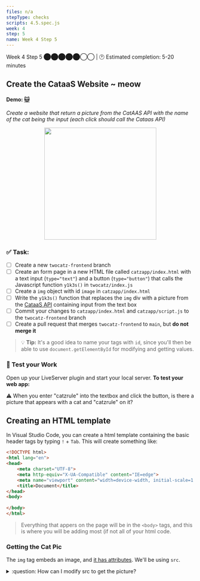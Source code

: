 ```yaml
---
files: n/a
stepType: checks
scripts: 4.5.spec.js
week: 4
step: 5
name: Week 4 Step 5
---
```


Week 4 Step 5 ⬤⬤⬤⬤⬤◯◯ | 🕐 Estimated completion: 5-20 minutes

## Create the CataaS Website ~ meow

#### Demo: [🐱](https://week4step5.emilychen10.repl.co/)
*Create a website that return a picture from the CatAAS API with the name of the cat being the input (each click should call the Cataas API)*

<p align="center">
   <img src="https://user-images.githubusercontent.com/69332964/121592136-4caeb800-ca08-11eb-8c34-1718db133049.png" width="300" height="300" />
</p>

### ✅  Task:
- [ ] Create a new `twocatz-frontend` branch
- [ ] Create an form page in a new HTML file called `catzapp/index.html`  with a text input (`type="text"`) and a button (`type="button"`) that calls the Javascript function `y1k3s()` in `twocatz/index.js` 
- [ ] Create a `img` object with id `image` in `catzapp/index.html`
- [ ] Write the `y1k3s()` function that replaces the `img` div with a picture from the [CataaS API](http://cataas.com/) containing input from the text box
- [ ] Commit your changes to `catzapp/index.html` and `catzapp/script.js` to the `twocatz-frontend` branch
- [ ] Create a pull request that merges `twocatz-frontend` to `main`, but **do not merge it**

> :bulb: **Tip:** It's a good idea to name your tags with `id`, since you'll then be able to use `document.getElementById` for modifying and getting values.

### 🚧 Test your Work
Open up your LiveServer plugin and start your local server. **To test your web app:**

⚠️ When you enter "catzrule" into the textbox and click the button, is there a picture that appears with a cat and "catzrule" on it?

## Creating an HTML template
In Visual Studio Code, you can create a html template containing the basic header tags by typing `!` + `Tab`. This will create something like: 

```html
<!DOCTYPE html>
<html lang="en">
<head>
    <meta charset="UTF-8">
    <meta http-equiv="X-UA-Compatible" content="IE=edge">
    <meta name="viewport" content="width=device-width, initial-scale=1.0">
    <title>Document</title>
</head>
<body>
    
</body>
</html>
```
> Everything that appers on the page will be in the `<body>` tags, and this is where you will be adding most (if not all of your html code.

### Getting the Cat Pic
The `img` tag embeds an image, and [it has attributes](https://www.w3schools.com/tags/tag_img.asp). We'll be using `src`.

<details>
<summary>:question: How can I modify src to get the picture?</summary>
  </br>

When the button is clicked, it will call `y1k3s()`, so we will add a line of code in the function.
In HTML, the img tag looks like this:
```html
<img src="img_girl.jpg" alt="Girl in a jacket" width="500" height="600">
```
We can change the `src` value to a URL, or a file on a server. In our case, we'll change it to a URL to the Cat API.
> :bulb: Recall that the endpoint is https://cataas.com/cat/says/[your_text]

```js
 document.getElementById("YOUR_IMAGE_ID").src = THE_ENDPOINT + THE_INPUT
 ```
 
  <br><br/>
</details>
